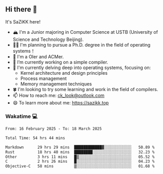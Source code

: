 ## Hi there 👋

It's SaZiKK here!

- 🏔️ I'm a Junior majoring in Computer Science  at USTB (University of Science and Technology Beijing).
- 🧑‍🎓 I'm planning to pursue a Ph.D. degree in the field of operating systems！
- 🚀 I'm a OIer and ACMer.
- 🔭 I’m currently working on a simple compiler.
- 🌱 I'm currently delving deep into operating systems, focusing on:
  - Kernel architecture and design principles
  - Process management
  - Memory management techniques
- 🍀 I'm looking to try some learning and work in the field of compilers.
- 📫 How to reach me: ck_look@outlook.com
- 😄 To learn more about me: https://sazikk.top

  
<!--
**SaZiKK/SaZiKK** is a ✨ _special_ ✨ repository because its `README.md` (this file) appears on your GitHub profile.

Here are some ideas to get you started:

- 🔭 I’m currently working on ...
- 🌱 I’m currently learning ...
- 👯 I’m looking to collaborate on ...
- 🤔 I’m looking for help with ...
- 💬 Ask me about ...
- 📫 How to reach me: ...
- 😄 Pronouns: ...
- ⚡ Fun fact: ...
-->

### Wakatime 💻

<!--START_SECTION:waka-->

```txt
From: 16 February 2025 - To: 18 March 2025

Total Time: 54 hrs 44 mins

Markdown      29 hrs 29 mins  ████████████▓░░░░░░░░░░░░   50.89 %
Rust          18 hrs 40 mins  ████████░░░░░░░░░░░░░░░░░   32.23 %
Other         3 hrs 11 mins   █▒░░░░░░░░░░░░░░░░░░░░░░░   05.52 %
C             2 hrs 26 mins   █░░░░░░░░░░░░░░░░░░░░░░░░   04.23 %
Objective-C   58 mins         ▒░░░░░░░░░░░░░░░░░░░░░░░░   01.68 %
```

<!--END_SECTION:waka-->
